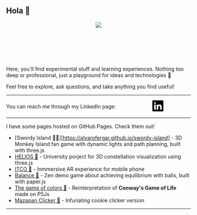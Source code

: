 ## Hola 🤙
<div id="header" align="center" style="margin-bottom: 100px;">
  <img src="https://www.irishnews.com/resizer/v2/YEBSIB4U7RLSTPXZ5CJBMFHSOE.jpg?auth=a9ccc4f21a0dd923e34558d59e5a14e072a3ef948c12817533f61ae85cc24a89&width=800&height=600" width="300"/>
</div>


Here, you'll find experimental stuff and learning experiences. Nothing too deep or professional, just a playground for ideas and technologies 🛝


Feel free to explore, ask questions, and take anything you find useful!

---
<div id="contact" style="display: flex; align-items: center; gap: 100px;">
  <span>You can reach me through my LinkedIn page:  </span>
  <a href="https://www.linkedin.com/in/alvarofdezg/">
    <img src="https://github.com/CLorant/readme-social-icons/blob/main/large/dark/linkedin.svg" alt="LinkedIn Badge" height="30"/>
  </a>
</div>

---

I have some pages hosted on GitHub Pages. Check them out!
* [Swordy Island 🏴‍☠️][https://alvarofergar.github.io/swordy-island] - 3D Monkey Island fan game with dynamic lights and path planning, built with three.js
* [HELIOS 🌌](https://alvarofergar.github.io/HELIOS/) - University porject for 3D constellation visualization using three.js
* [ITCO 🎪](https://alvarofergar.github.io/ITCO/) - Inmmersive AR experience for mobile phone
* [Balance 🔲](https://alvarofergar.github.io/Balance/) - Zen demo game about achieving equilibrium with balls, built with paper.js
* [The game of colors 🎨](https://alvarofergar.github.io/El-juego-de-la-vida-P5Js/) - Reinterpretation of **Conway's Game of Life** made on P5Js
* [Mazapan Clicker 🥖](https://alvarofergar.github.io/mazapanclicker/) - Infuriating cookie clicker version
---
